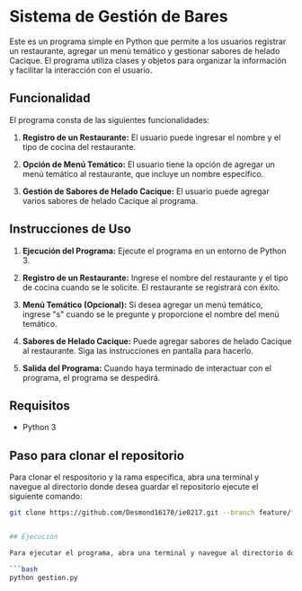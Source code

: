 # Sistema de Gestión de Bares

Este es un programa simple en Python que permite a los usuarios registrar un restaurante, agregar un menú temático y gestionar sabores de helado Cacique. El programa utiliza clases y objetos para organizar la información y facilitar la interacción con el usuario.

## Funcionalidad

El programa consta de las siguientes funcionalidades:

1. **Registro de un Restaurante:** El usuario puede ingresar el nombre y el tipo de cocina del restaurante.

2. **Opción de Menú Temático:** El usuario tiene la opción de agregar un menú temático al restaurante, que incluye un nombre específico.

3. **Gestión de Sabores de Helado Cacique:** El usuario puede agregar varios sabores de helado Cacique al programa.

## Instrucciones de Uso

1. **Ejecución del Programa:** Ejecute el programa en un entorno de Python 3.

2. **Registro de un Restaurante:** Ingrese el nombre del restaurante y el tipo de cocina cuando se le solicite. El restaurante se registrará con éxito.

3. **Menú Temático (Opcional):** Si desea agregar un menú temático, ingrese "s" cuando se le pregunte y proporcione el nombre del menú temático.

4. **Sabores de Helado Cacique:** Puede agregar sabores de helado Cacique al restaurante. Siga las instrucciones en pantalla para hacerlo.

5. **Salida del Programa:** Cuando haya terminado de interactuar con el programa, el programa se despedirá.

## Requisitos

- Python 3

## Paso para clonar el repositorio
Para clonar el respositorio y la rama especifica, abra una terminal y navegue al directorio donde desea guardar el repositorio ejecute el siguiente comando:

```bash
git clone https://github.com/Desmond16170/ie0217.git --branch feature/feature-T4 --single-branch


## Ejecución

Para ejecutar el programa, abra una terminal y navegue al directorio donde se encuentra el archivo Python y ejecute el siguiente comando:

```bash
python gestion.py

